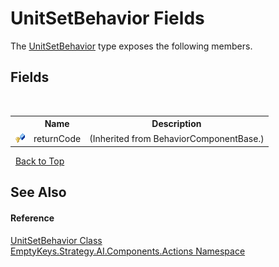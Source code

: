 # UnitSetBehavior Fields
 

The <a href="T_EmptyKeys_Strategy_AI_Components_Actions_UnitSetBehavior">UnitSetBehavior</a> type exposes the following members.


## Fields
&nbsp;<table><tr><th></th><th>Name</th><th>Description</th></tr><tr><td>![Protected field](media/protfield.gif "Protected field")</td><td>returnCode</td><td> (Inherited from BehaviorComponentBase.)</td></tr></table>&nbsp;
<a href="#unitsetbehavior-fields">Back to Top</a>

## See Also


#### Reference
<a href="T_EmptyKeys_Strategy_AI_Components_Actions_UnitSetBehavior">UnitSetBehavior Class</a><br /><a href="N_EmptyKeys_Strategy_AI_Components_Actions">EmptyKeys.Strategy.AI.Components.Actions Namespace</a><br />